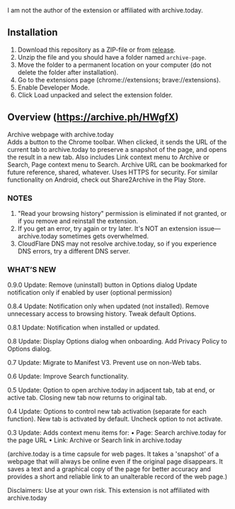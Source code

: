 I am not the author of the extension or affiliated with archive.today. 

## Installation
1. Download this repository as a ZIP-file or from [release](https://github.com/lesingebleu/archive.today/releases/tag/release).
2. Unzip the file and you should have a folder named `archive-page`. 
3. Move the folder to a permanent location on your computer (do not delete the folder after installation).
4. Go to the extensions page (chrome://extensions; brave://extensions).
5. Enable Developer Mode.
6. Click Load unpacked and select the extension folder.

 ## Overview (https://archive.ph/HWgfX)

Archive webpage with archive.today<br/>
Adds a button to the Chrome toolbar. When clicked, it sends the URL of the current tab to archive.today to preserve a snapshot of the page, and opens the result in a new tab.
Also includes Link context menu to Archive or Search, Page context menu to Search. 
Archive URL can be bookmarked for future reference, shared, whatever. Uses HTTPS for security.
For similar functionality on Android, check out Share2Archive in the Play Store.

### NOTES
1. "Read your browsing history" permission is eliminated if not granted, or if you remove and reinstall the extension.
2. If you get an error, try again or try later. It's NOT an extension issue—archive.today sometimes gets overwhelmed.
3. CloudFlare DNS may not resolve archive.today, so if you experience DNS errors, try a different DNS server.

### WHAT’S NEW
0.9.0 Update: Remove (uninstall) button in Options dialog 
Update notification only if enabled by user (optional permission)

0.8.4 Update: Notification only when updated (not installed).
Remove unnecessary access to browsing history.
Tweak default Options.

0.8.1 Update: Notification when installed or updated.

0.8 Update: Display Options dialog when onboarding.
Add Privacy Policy to Options dialog.

0.7 Update: Migrate to Manifest V3.
Prevent use on non-Web tabs.

0.6 Update: Improve Search functionality.

0.5 Update: Option to open archive.today in adjacent tab, tab at end, or active tab.
Closing new tab now returns to original tab. 

0.4 Update: Options to control new tab activation (separate for each function). New tab is activated by default. Uncheck option to not activate.

0.3 Update: Adds context menu items for:
• Page: Search archive.today for the page URL
• Link: Archive or Search link in archive.today

(archive.today is a time capsule for web pages. It takes a 'snapshot' of a webpage that will always be online even if the original page disappears. It saves a text and a graphical copy of the page for better accuracy and provides a short and reliable link to an unalterable record of the web page.)

Disclaimers: Use at your own risk.
This extension is not affiliated with archive.today
